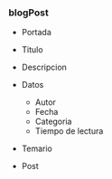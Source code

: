 ### blogPost

- Portada
- Titulo
- Descripcion
- Datos
    - Autor
    - Fecha
    - Categoria
    - Tiempo de lectura
   
 - Temario
 - Post

      

 

